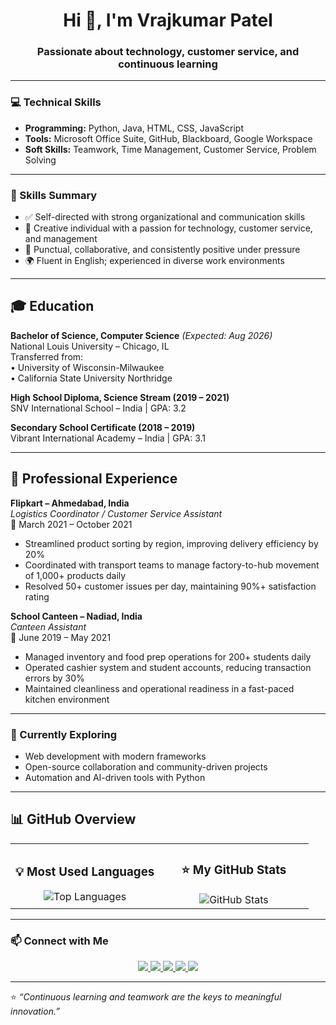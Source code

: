 <!-- Profile README for rajkumarpatel2602 -->
<h1 align="center">Hi 👋, I'm Vrajkumar Patel</h1>
<h3 align="center">Passionate about technology, customer service, and continuous learning</h3>

---

### 💻 Technical Skills
- **Programming:** Python, Java, HTML, CSS, JavaScript  
- **Tools:** Microsoft Office Suite, GitHub, Blackboard, Google Workspace  
- **Soft Skills:** Teamwork, Time Management, Customer Service, Problem Solving  

---

### 🧠 Skills Summary
- ✅ Self-directed with strong organizational and communication skills  
- 🎯 Creative individual with a passion for technology, customer service, and management  
- 🤝 Punctual, collaborative, and consistently positive under pressure  
- 🌍 Fluent in English; experienced in diverse work environments  

---

## 🎓 Education

**Bachelor of Science, Computer Science** *(Expected: Aug 2026)*  
National Louis University – Chicago, IL  
Transferred from:  
• University of Wisconsin-Milwaukee  
• California State University Northridge  

**High School Diploma, Science Stream (2019 – 2021)**  
SNV International School – India | GPA: 3.2  

**Secondary School Certificate (2018 – 2019)**  
Vibrant International Academy – India | GPA: 3.1  

---

## 💼 Professional Experience

**Flipkart – Ahmedabad, India**  
*Logistics Coordinator / Customer Service Assistant*  
📅 March 2021 – October 2021  
- Streamlined product sorting by region, improving delivery efficiency by 20%  
- Coordinated with transport teams to manage factory-to-hub movement of 1,000+ products daily  
- Resolved 50+ customer issues per day, maintaining 90%+ satisfaction rating  

**School Canteen – Nadiad, India**  
*Canteen Assistant*  
📅 June 2019 – May 2021  
- Managed inventory and food prep operations for 200+ students daily  
- Operated cashier system and student accounts, reducing transaction errors by 30%  
- Maintained cleanliness and operational readiness in a fast-paced kitchen environment  

---

### 🌱 Currently Exploring
- Web development with modern frameworks  
- Open-source collaboration and community-driven projects  
- Automation and AI-driven tools with Python  

---

## 📊 GitHub Overview

<table align="center">
  <tr>
    <td align="center" width="50%">
      <h3>💡 Most Used Languages</h3>
      <img src="https://github-readme-stats.vercel.app/api/top-langs/?username=rajkumarpatel2602&layout=compact&theme=react&hide_border=true&langs_count=6" alt="Top Languages" />
    </td>
    <td align="center" width="50%">
      <h3>⭐ My GitHub Stats</h3>
      <img src="https://github-readme-stats.vercel.app/api?username=rajkumarpatel2602&show_icons=true&theme=react&hide_border=true" alt="GitHub Stats" />
    </td>
  </tr>
</table>

---

### 📫 Connect with Me

<p align="center">
  <a href="https://github.com/vrajkumarpatel" target="_blank">
    <img src="https://img.shields.io/badge/GitHub-181717?style=for-the-badge&logo=github&logoColor=white"/>
  </a>
  <a href="https://www.linkedin.com/in/" target="_blank">
    <img src="https://img.shields.io/badge/LinkedIn-0077B5?style=for-the-badge&logo=linkedin&logoColor=white"/>
  </a>
  <a href="https://www.facebook.com/" target="_blank">
    <img src="https://img.shields.io/badge/Facebook-1877F2?style=for-the-badge&logo=facebook&logoColor=white"/>
  </a>
  <a href="https://www.instagram.com/" target="_blank">
    <img src="https://img.shields.io/badge/Instagram-E4405F?style=for-the-badge&logo=instagram&logoColor=white"/>
  </a>
  <a href="https://twitter.com/" target="_blank">
    <img src="https://img.shields.io/badge/Twitter-1DA1F2?style=for-the-badge&logo=x&logoColor=white"/>
  </a>
</p>


---

⭐ *“Continuous learning and teamwork are the keys to meaningful innovation.”*
